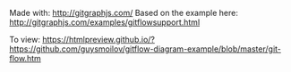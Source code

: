 Made with: http://gitgraphjs.com/
Based on the example here: http://gitgraphjs.com/examples/gitflowsupport.html

To view: https://htmlpreview.github.io/?https://github.com/guysmoilov/gitflow-diagram-example/blob/master/git-flow.htm
